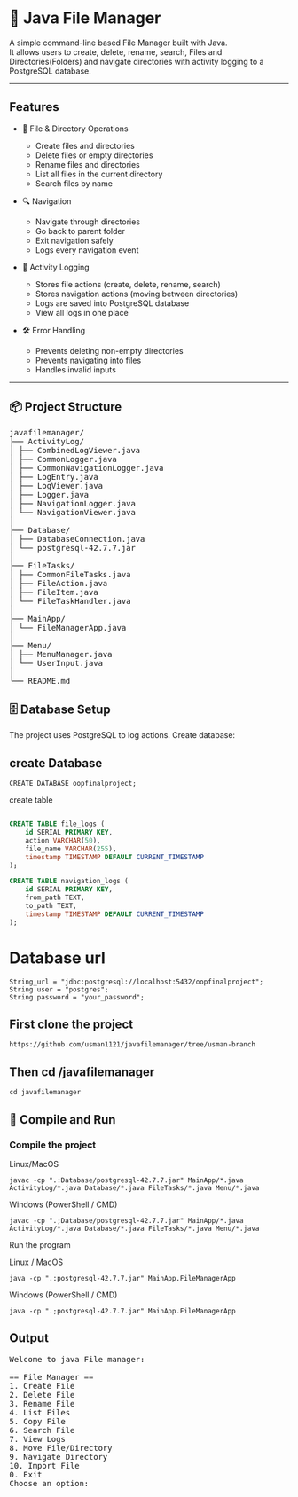 # 📂 Java File Manager

A simple command-line based File Manager built with Java.  
It allows users to create, delete, rename, search, Files and Directories(Folders) and navigate directories with activity logging to a PostgreSQL database.

---

##  Features

- 📁 File & Directory Operations
  - Create files and directories
  - Delete files or empty directories
  - Rename files and directories
  - List all files in the current directory
  - Search files by name
  
- 🔍 Navigation
  - Navigate through directories
  - Go back to parent folder
  - Exit navigation safely
  - Logs every navigation event

- 📝 Activity Logging
  - Stores file actions (create, delete, rename, search)
  - Stores navigation actions (moving between directories)
  - Logs are saved into PostgreSQL database
  - View all logs in one place

- 🛠 Error Handling
  - Prevents deleting non-empty directories
  - Prevents navigating into files
  - Handles invalid inputs

---
## 📦 Project Structure

<pre>
javafilemanager/
├── ActivityLog/
│ ├── CombinedLogViewer.java
│ ├── CommonLogger.java
│ ├── CommonNavigationLogger.java
│ ├── LogEntry.java
│ ├── LogViewer.java
│ ├── Logger.java
│ ├── NavigationLogger.java
│ └── NavigationViewer.java
│
├── Database/
│ ├── DatabaseConnection.java
│ └── postgresql-42.7.7.jar
│
├── FileTasks/
│ ├── CommonFileTasks.java
│ ├── FileAction.java
│ ├── FileItem.java
│ └── FileTaskHandler.java
│
├── MainApp/
│ └── FileManagerApp.java
│
├── Menu/
│ ├── MenuManager.java
│ └── UserInput.java
│
└── README.md
</pre>


## 🗄 Database Setup

The project uses PostgreSQL to log actions.
Create database:
## create Database
```
CREATE DATABASE oopfinalproject;
```
create table
```sql

CREATE TABLE file_logs (
    id SERIAL PRIMARY KEY,
    action VARCHAR(50),
    file_name VARCHAR(255),
    timestamp TIMESTAMP DEFAULT CURRENT_TIMESTAMP
);

CREATE TABLE navigation_logs (
    id SERIAL PRIMARY KEY,
    from_path TEXT,
    to_path TEXT,
    timestamp TIMESTAMP DEFAULT CURRENT_TIMESTAMP
);
```
# Database url
```
String_url = "jdbc:postgresql://localhost:5432/oopfinalproject";
String user = "postgres";
String password = "your_password";
```
## First clone the project
```
https://github.com/usman1121/javafilemanager/tree/usman-branch
```
## Then cd /javafilemanager
```
cd javafilemanager
```
## 🚀 Compile and Run

### Compile the project  

Linux/MacOS
```
javac -cp ".:Database/postgresql-42.7.7.jar" MainApp/*.java ActivityLog/*.java Database/*.java FileTasks/*.java Menu/*.java
```
Windows (PowerShell / CMD)
```
javac -cp ".;Database/postgresql-42.7.7.jar" MainApp/*.java ActivityLog/*.java Database/*.java FileTasks/*.java Menu/*.java
```
Run the program

Linux / MacOS
```
java -cp ".:postgresql-42.7.7.jar" MainApp.FileManagerApp
```
Windows (PowerShell / CMD)
```
java -cp ".;postgresql-42.7.7.jar" MainApp.FileManagerApp
```

## Output
<pre>
Welcome to java File manager:

== File Manager ==
1. Create File
2. Delete File
3. Rename File
4. List Files
5. Copy File
6. Search File
7. View Logs
8. Move File/Directory
9. Navigate Directory
10. Import File
0. Exit
Choose an option:
</pre>
